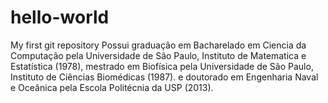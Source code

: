 # hello-world
My first git repository
Possui graduação em Bacharelado em Ciencia da Computação pela Universidade de São Paulo, Instituto de Matematica e Estatística (1978), mestrado em Biofísica pela
Universidade de São Paulo, Instituto de Ciências Biomédicas (1987). e doutorado em Engenharia Naval e Oceânica pela Escola Politécnia da USP (2013).
